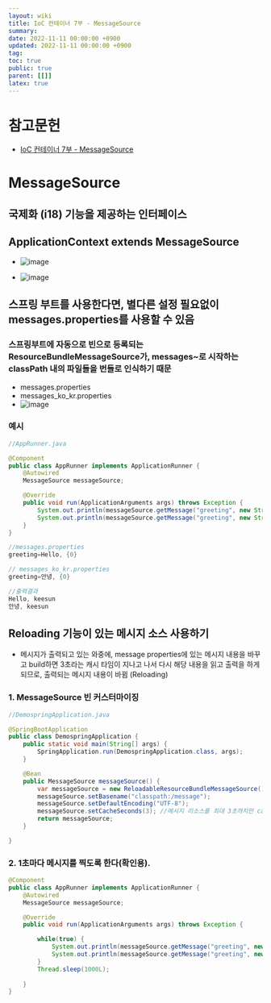 ```yaml
---
layout: wiki
title: IoC 컨테이너 7부 - MessageSource
summary:
date: 2022-11-11 00:00:00 +0900
updated: 2022-11-11 00:00:00 +0900
tag: 
toc: true
public: true
parent: [[]]
latex: true
---
```


# 참고문헌

- [IoC 컨테이너 7부 - MessageSource](https://www.inflearn.com/course/spring-framework_core/unit/15513)

# MessageSource

## 국제화 (i18) 기능을 제공하는 인터페이스

## ApplicationContext extends MessageSource
 
- ![image](https://user-images.githubusercontent.com/114462413/201352513-8b604aa0-2943-4d82-b92b-b0a38c19d675.png)

- ![image](https://user-images.githubusercontent.com/114462413/201353070-7523c8ca-2ad5-467a-a218-12c63a05a418.png)


## 스프링 부트를 사용한다면, 별다른 설정 필요없이 messages.properties를 사용할 수 있음

### 스프링부트에 자동으로 빈으로 등록되는 ResourceBundleMessageSource가,  messages~로 시작하는 classPath 내의 파일들을 번들로 인식하기 때문
- messages.properties
- messages_ko_kr.properties
- ![image](https://user-images.githubusercontent.com/114462413/201356246-4858590c-8a46-4d15-befc-755f1d6d707b.png)


### 예시
```java
//AppRunner.java

@Component
public class AppRunner implements ApplicationRunner {
    @Autowired
    MessageSource messageSource;

    @Override
    public void run(ApplicationArguments args) throws Exception {
        System.out.println(messageSource.getMessage("greeting", new String[]{"keesun"}, Locale.KOREA));
        System.out.println(messageSource.getMessage("greeting", new String[]{"keesun"}, Locale.getDefault()));
    }
}
``` 

```java
//messages.properties
greeting=Hello, {0}

```

```java
// messages_ko_kr.properties
greeting=안녕, {0}

```

```java
//출력결과
Hello, keesun
안녕, keesun
```


## Reloading 기능이 있는 메시지 소스 사용하기

- 메시지가 출력되고 있는 와중에, message properties에 있는 메시지 내용을 바꾸고 build하면 3초라는 캐시 타임이 지나고 나서 다시 해당 내용을 읽고 출력을 하게되므로, 출력되는 메시지 내용이 바뀜 (Reloading)


### 1. MessageSource 빈 커스터마이징
```java 
//DemospringApplication.java

@SpringBootApplication
public class DemospringApplication {
    public static void main(String[] args) {
        SpringApplication.run(DemospringApplication.class, args);
    }

    @Bean
    public MessageSource messageSource() {
        var messageSource = new ReloadableResourceBundleMessageSource();
        messageSource.setBasename("classpath:/message");
        messageSource.setDefaultEncoding("UTF-8");
        messageSource.setCacheSeconds(3); //메시지 리소스를 최대 3초까지만 caching하고, 다시 읽도록 설정함 (Reloading) 
        return messageSource;
    }

}


```

### 2. 1초마다 메시지를 찍도록 한다(확인용).


```java
@Component
public class AppRunner implements ApplicationRunner {
    @Autowired
    MessageSource messageSource;

    @Override
    public void run(ApplicationArguments args) throws Exception {

        while(true) {
            System.out.println(messageSource.getMessage("greeting", new String[]{"keesun"}, Locale.KOREA));
            System.out.println(messageSource.getMessage("greeting", new String[]{"keesun"}, Locale.getDefault()));
        }
        Thread.sleep(1000L);
        
    }
}

```